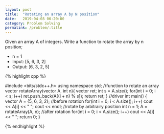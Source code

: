 ```yaml
---
layout: post
title:  "Rotating an array A by N position"
date:   2019-04-08 06:20:00
category: Problem Solving
permalink: /problem/:title
---
```


Given an array A of integers. Write a function to rotate the array by n position;
* n = 1
* Input: [5, 6, 3, 2]
* Output: [6, 3, 2, 5]

{% highlight cpp %}

#include <bits/stdc++.h>
using namespace std;
//function to rotate an array
vector<int> rotateArray(vector<int> A, int n){
	vector<int> ret;
	int s = A.size();
	for(int i = 0; i < s; i++)
		ret.push_back(A[(i + n) % s]);
	return ret;
}
//driver
int main() {
	vector<int> A = {5, 6, 3, 2};
	//before rotation
	for(int i = 0; i < A.size(); i++)
		cout << A[i] << " ";
	cout << endl;
	//rotate by arbitrairy position
	int n = 1;
	A = rotateArray(A, n);
	//after rotation
	for(int i = 0; i < A.size(); i++)
		cout << A[i] << " ";
	return 0;
}

{% endhighlight %}



